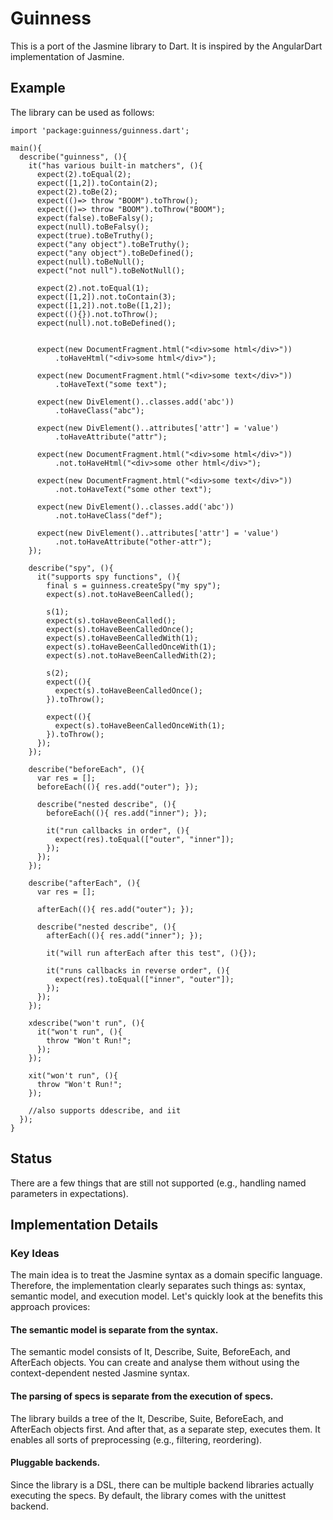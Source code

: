 # Guinness

This is a port of the Jasmine library to Dart. It is inspired by the AngularDart implementation of Jasmine.

## Example

The library can be used as follows:

    import 'package:guinness/guinness.dart';

    main(){
      describe("guinness", (){
        it("has various built-in matchers", (){
          expect(2).toEqual(2);
          expect([1,2]).toContain(2);
          expect(2).toBe(2);
          expect(()=> throw "BOOM").toThrow();
          expect(()=> throw "BOOM").toThrow("BOOM");
          expect(false).toBeFalsy();
          expect(null).toBeFalsy();
          expect(true).toBeTruthy();
          expect("any object").toBeTruthy();
          expect("any object").toBeDefined();
          expect(null).toBeNull();
          expect("not null").toBeNotNull();

          expect(2).not.toEqual(1);
          expect([1,2]).not.toContain(3);
          expect([1,2]).not.toBe([1,2]);
          expect((){}).not.toThrow();
          expect(null).not.toBeDefined();


          expect(new DocumentFragment.html("<div>some html</div>"))
              .toHaveHtml("<div>some html</div>");

          expect(new DocumentFragment.html("<div>some text</div>"))
              .toHaveText("some text");

          expect(new DivElement()..classes.add('abc'))
              .toHaveClass("abc");

          expect(new DivElement()..attributes['attr'] = 'value')
              .toHaveAttribute("attr");

          expect(new DocumentFragment.html("<div>some html</div>"))
              .not.toHaveHtml("<div>some other html</div>");

          expect(new DocumentFragment.html("<div>some text</div>"))
              .not.toHaveText("some other text");

          expect(new DivElement()..classes.add('abc'))
              .not.toHaveClass("def");

          expect(new DivElement()..attributes['attr'] = 'value')
              .not.toHaveAttribute("other-attr");
        });

        describe("spy", (){
          it("supports spy functions", (){
            final s = guinness.createSpy("my spy");
            expect(s).not.toHaveBeenCalled();

            s(1);
            expect(s).toHaveBeenCalled();
            expect(s).toHaveBeenCalledOnce();
            expect(s).toHaveBeenCalledWith(1);
            expect(s).toHaveBeenCalledOnceWith(1);
            expect(s).not.toHaveBeenCalledWith(2);

            s(2);
            expect((){
              expect(s).toHaveBeenCalledOnce();
            }).toThrow();

            expect((){
              expect(s).toHaveBeenCalledOnceWith(1);
            }).toThrow();
          });
        });

        describe("beforeEach", (){
          var res = [];
          beforeEach((){ res.add("outer"); });

          describe("nested describe", (){
            beforeEach((){ res.add("inner"); });

            it("run callbacks in order", (){
              expect(res).toEqual(["outer", "inner"]);
            });
          });
        });

        describe("afterEach", (){
          var res = [];

          afterEach((){ res.add("outer"); });

          describe("nested describe", (){
            afterEach((){ res.add("inner"); });

            it("will run afterEach after this test", (){});

            it("runs callbacks in reverse order", (){
              expect(res).toEqual(["inner", "outer"]);
            });
          });
        });

        xdescribe("won't run", (){
          it("won't run", (){
            throw "Won't Run!";
          });
        });

        xit("won't run", (){
          throw "Won't Run!";
        });

        //also supports ddescribe, and iit
      });
    }

## Status

There are a few things that are still not supported (e.g., handling named parameters in expectations).

## Implementation Details

### Key Ideas

The main idea is to treat the Jasmine syntax as a domain specific language. Therefore, the implementation clearly separates such things as: syntax, semantic model, and execution model. Let's quickly look at the benefits this approach provices:

#### The semantic model is separate from the syntax.

The semantic model consists of It, Describe, Suite, BeforeEach, and AfterEach objects. You can create and analyse them without using the context-dependent nested Jasmine syntax.

#### The parsing of specs is separate from the execution of specs.

The library builds a tree of the It, Describe, Suite, BeforeEach, and AfterEach objects first. And after that, as a separate step, executes them. It enables all sorts of preprocessing (e.g., filtering, reordering).

#### Pluggable backends.

Since the library is a DSL, there can be multiple backend libraries actually executing the specs. By default, the library comes with the unittest backend.